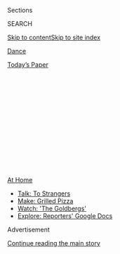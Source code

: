 <div id="app">

<div>

<div>

<div>

<div class="NYTAppHideMasthead css-1q2w90k e1suatyy0">

<div class="section css-ui9rw0 e1suatyy2">

<div class="css-eph4ug er09x8g0">

<div class="css-6n7j50">

</div>

<span class="css-1dv1kvn">Sections</span>

<div class="css-10488qs">

<span class="css-1dv1kvn">SEARCH</span>

</div>

[Skip to content](#site-content)[Skip to site
index](#site-index)

</div>

<div id="masthead-section-label" class="css-1wr3we4 eaxe0e00">

[Dance](https://www.nytimes3xbfgragh.onion/section/arts/dance)

</div>

<div class="css-10698na e1huz5gh0">

</div>

</div>

<div id="masthead-bar-one" class="section hasLinks css-15hmgas e1csuq9d3">

<div class="css-uqyvli e1csuq9d0">

</div>

<div class="css-1uqjmks e1csuq9d1">

</div>

<div class="css-9e9ivx">

[](https://myaccount.nytimes3xbfgragh.onion/auth/login?response_type=cookie&client_id=vi)

</div>

<div class="css-1bvtpon e1csuq9d2">

[Today’s
Paper](https://www.nytimes3xbfgragh.onion/section/todayspaper)

</div>

</div>

</div>

</div>

<div data-aria-hidden="false">

<div id="site-content" data-role="main">

<div>

<div class="css-1aor85t" style="opacity:0.000000001;z-index:-1;visibility:hidden">

<div class="css-1hqnpie">

<div class="css-epjblv">

<span class="css-17xtcya">[Dance](/section/arts/dance)</span><span class="css-x15j1o">|</span><span class="css-fwqvlz">The
Vail All-Stars, San Francisco Dreaming and Black Lives
Matter</span>

</div>

<div class="css-k008qs">

<div class="css-1iwv8en">

<span class="css-18z7m18"></span>

<div>

</div>

</div>

<span class="css-1n6z4y">https://nyti.ms/2XqTLKl</span>

<div class="css-1705lsu">

<div class="css-4xjgmj">

<div class="css-4skfbu" data-role="toolbar" data-aria-label="Social Media Share buttons, Save button, and Comments Panel with current comment count" data-testid="share-tools">

  - 
  - 
  - 
  - 
    
    <div class="css-6n7j50">
    
    </div>

  - 

</div>

</div>

</div>

</div>

</div>

</div>

<div id="NYT_TOP_BANNER_REGION" class="css-13pd83m">

<div>

<div id="maps-athome-menu" class="section interactive-content interactive-size-medium css-1edisqu">

<div class="css-17ih8de interactive-body">

<div class="at-home-nav__innerContainer">

<div class="at-home-nav__title">

[At
Home](https://www.nytimes3xbfgragh.onion/spotlight/at-home?action=click&pgtype=Article&state=default&region=TOP_BANNER&context=at_home_menu)

</div>

  - [Talk: To
    Strangers](https://www.nytimes3xbfgragh.onion/2020/08/03/well/family/the-benefits-of-talking-to-strangers.html?action=click&pgtype=Article&state=default&region=TOP_BANNER&context=at_home_menu)
  - [Make: Grilled
    Pizza](https://www.nytimes3xbfgragh.onion/2020/08/01/at-home/coronavirus-make-pizza-on-a-grill.html?action=click&pgtype=Article&state=default&region=TOP_BANNER&context=at_home_menu)
  - [Watch: 'The
    Goldbergs'](https://www.nytimes3xbfgragh.onion/2020/07/31/arts/television/goldbergs-abc-stream.html?action=click&pgtype=Article&state=default&region=TOP_BANNER&context=at_home_menu)
  - [Explore: Reporters' Google
    Docs](https://www.nytimes3xbfgragh.onion/interactive/2020/at-home/even-more-reporters-editors-diaries-lists-recommendations.html?action=click&pgtype=Article&state=default&region=TOP_BANNER&context=at_home_menu)

</div>

</div>

</div>

</div>

</div>

<div id="top-wrapper" class="css-1sy8kpn">

<div id="top-slug" class="css-l9onyx">

Advertisement

</div>

[Continue reading the main
story](#after-top)

<div class="ad top-wrapper" style="text-align:center;height:100%;display:block;min-height:250px">

<div id="top" class="place-ad" data-position="top" data-size-key="top">

</div>

</div>

<div id="after-top">

</div>

</div>

<div>

<div id="sponsor-wrapper" class="css-1hyfx7x">

<div id="sponsor-slug" class="css-19vbshk">

Supported by

</div>

[Continue reading the main
story](#after-sponsor)

<div id="sponsor" class="ad sponsor-wrapper" style="text-align:center;height:100%;display:block">

</div>

<div id="after-sponsor">

</div>

</div>

<div class="css-186x18t">

Watching and Moving

</div>

<div class="css-1vkm6nb ehdk2mb0">

# The Vail All-Stars, San Francisco Dreaming and Black Lives Matter

</div>

This week’s standouts in streaming dance, plus something to get the kids
involved and moving.

<div class="css-79elbk" data-testid="photoviewer-wrapper">

<div class="css-z3e15g" data-testid="photoviewer-wrapper-hidden">

</div>

<div class="css-1a48zt4 ehw59r15" data-testid="photoviewer-children">

![<span class="css-16f3y1r e13ogyst0" data-aria-hidden="true">The
premiere of Michelle Dorrance’s “we seem to be more than one,” in 2017
at the Vail Dance
Festival. </span><span class="css-cnj6d5 e1z0qqy90" itemprop="copyrightHolder"><span class="css-1ly73wi e1tej78p0">Credit...</span><span><span>Erin
Baiano</span></span></span>](https://static01.graylady3jvrrxbe.onion/images/2020/08/04/arts/04watching-moving-1/merlin_175268094_4768a1a2-7273-42c8-9be6-9f4dea386647-articleLarge.jpg?quality=75&auto=webp&disable=upscale)

</div>

</div>

<div class="css-18e8msd">

<div class="css-vp77d3 epjyd6m0">

<div class="css-hus3qt ey68jwv0" data-aria-hidden="true">

[![Brian
Seibert](https://static01.graylady3jvrrxbe.onion/images/2019/04/03/multimedia/author-brian-seibert/author-brian-seibert-thumbLarge.png
"Brian Seibert")](https://www.nytimes3xbfgragh.onion/by/brian-seibert)

</div>

<div class="css-1baulvz">

By [<span class="css-1baulvz last-byline" itemprop="name">Brian
Seibert</span>](https://www.nytimes3xbfgragh.onion/by/brian-seibert)

</div>

</div>

  - Aug. 4, 2020, <span class="css-epvm6">8:00 a.m.
    ET</span>

  - 
    
    <div class="css-4xjgmj">
    
    <div class="css-d8bdto" data-role="toolbar" data-aria-label="Social Media Share buttons, Save button, and Comments Panel with current comment count" data-testid="share-tools">
    
      - 
      - 
      - 
      - 
        
        <div class="css-6n7j50">
        
        </div>
    
      - 
    
    </div>
    
    </div>

</div>

</div>

<div class="section meteredContent css-1r7ky0e" name="articleBody" itemprop="articleBody">

<div class="css-1fanzo5 StoryBodyCompanionColumn">

<div class="css-53u6y8">

## Watch: High-Altitude All-Stars

Situated in a Rocky Mountain resort town, [the Vail Dance
Festival](https://vaildance.org/) has never been the most easily
accessible event. But in this summer of digital or
([nearly](https://www.nytimes3xbfgragh.onion/2020/07/29/arts/dance/kaatsbaan-dance-festival-stella-abrera.html))
nothing, it’s available to all, on YouTube through Aug. 15. Since this
year’s four programs are mostly a selection of performances filmed in
recent years, they offer a chance to discover what, apart from its
alpine setting, has made the festival distinct.

Vail is a bit like fantasy football or a bunch of all-star games. New
York City Ballet luminaries join with big names from American Ballet
Theater, alongside performers like the tap dance leader Michelle
Dorrance and the Memphis jookin prodigy Lil Buck. And unlike in similar
gala situations, the teams really mingle — shuffling rosters, swapping
repertory, collectively contributing to commissioned novelties. The new
combinations and collaborations are sometimes rough or superficial,
sometimes fresh and exceptional.

The “Now: Premieres” program, debuting on Tuesday, features two new
made-for-the moment videos. In Robert Fairchild’s “A Summer Place,” he
does a dreamy song and dance on his roof. In Bobbi Jene Smith’s “Mercy,”
she and Melissa Toogood and Calvin Royal III writhe attractively at the
seashore. But the festival’s core spirit is best captured in the final
selection, dropping on Friday: Ms. Dorrance’s 2017 “we seem to be more
than one,” in which the motley masters of many disciplines are adroitly
woven together with rhythm and with Bill Irwin reciting Samuel Beckett.
Forget all-star game: This is the ultimate dance camp finale.

</div>

</div>

<div class="css-1fanzo5 StoryBodyCompanionColumn">

<div class="css-53u6y8">

## Watch: Stages of Grief

</div>

</div>

<div class="css-79elbk" data-testid="photoviewer-wrapper">

<div class="css-z3e15g" data-testid="photoviewer-wrapper-hidden">

</div>

<div class="css-1a48zt4 ehw59r15" data-testid="photoviewer-children">

![<span class="css-16f3y1r e13ogyst0" data-aria-hidden="true">A scene
from “In This Life,” a film directed by Bat-Sheva
Guez.</span><span class="css-cnj6d5 e1z0qqy90" itemprop="copyrightHolder"><span class="css-1ly73wi e1tej78p0">Credit...</span><span>Giacomo
Belletti</span></span>](https://static01.graylady3jvrrxbe.onion/images/2020/08/04/arts/04watching-moving-2NEW/merlin_175266327_2f561bde-2945-456d-9d9a-e55483014009-articleLarge.jpg?quality=75&auto=webp&disable=upscale)

</div>

</div>

<div class="css-1fanzo5 StoryBodyCompanionColumn">

<div class="css-53u6y8">

As chipper as Mr. Fairchild appears up on the roof, he’s gone through a
lot of changes lately: leaving City Ballet for Broadway and movies,
ending his marriage. He’s had to let go of who he used to be, and he
[drew on that
experience](https://www.dancemagazine.com/robbie-fairchild-short-film-2639173287.html?rebelltitem=5#rebelltitem5)
for the 2019 dance short “In This Life,” which is streaming on [the
website of WNET All
Arts](https://allarts.org/programs/all-arts-performance-selects/life-fvtylu/)
starting Wednesday.

The 11-minute film, directed by Bat-Sheva Guez and written by Ms. Guez
and Mr. Fairchild, is structured around the five stages of grief, each
one imagined by a different choreographer in a different striking
location. For “Bargaining,” Mr. Fairchild gets soaked in the ocean,
baptized in Andrea Miller moves. For “Depression,” he does a clingy
Christopher Wheeldon pas de deux with a masked figure in a restaurant
bathroom. “In This Life” is a little horror movie and what holds it
together is the versatility and presence of its leading
man.

## Watch: A Touch of Vertigo

</div>

</div>

<div class="css-79elbk" data-testid="photoviewer-wrapper">

<div class="css-z3e15g" data-testid="photoviewer-wrapper-hidden">

</div>

<div class="css-1a48zt4 ehw59r15" data-testid="photoviewer-children">

<div class="css-1xdhyk6 erfvjey0">

<span class="css-1ly73wi e1tej78p0">Image</span>

<div class="css-zjzyr8">

<div data-testid="lazyimage-container" style="height:217.82222222222222px">

</div>

</div>

</div>

<span class="css-16f3y1r e13ogyst0" data-aria-hidden="true">Ellen Rose
Hummel and Daniel Deivison-Oliveira in “Dance of Dreams,” directed by
Benjamin Millepied in San
Francisco.</span><span class="css-cnj6d5 e1z0qqy90" itemprop="copyrightHolder"><span class="css-1ly73wi e1tej78p0">Credit...</span><span>via
San Francisco Ballet</span></span>

</div>

</div>

<div class="css-1fanzo5 StoryBodyCompanionColumn">

<div class="css-53u6y8">

The coronavirus has cooped up dancers, but it has also given rise to a
spate of short films in which performers who normally ply their trade on
stages exult in spreading their limbs outdoors. On Aug. 13, [San
Francisco Ballet](https://www.sfballet.org/sf-ballet-home/) is debuting
another: “Dance of Dreams,” directed by Benjamin Millepied.

The dream here is one of free motion in space, and, in two duets, of
physical connection. But the six-minute short is equally a celebration
of San Francisco as a grand location for film. The choreography is by
Justin Peck, Christopher Wheeldon, Janie Taylor and Dwight Rhoden, and
the excellent dancers look liberated. But oh, the settings: the cliffs
of Sausalito, the Golden Gate shrouded in mist. The film ends in the
Palace of Fine Arts, where Hitchcock shot some of “Vertigo,” and that
movie memory is also in the music: the rich “Scene d’Amour” from Bernard
Herrmann’s
score.

</div>

</div>

<div class="css-1fanzo5 StoryBodyCompanionColumn">

<div class="css-53u6y8">

## Watch: Words and Moves for Black Lives

</div>

</div>

<div class="css-79elbk" data-testid="photoviewer-wrapper">

<div class="css-z3e15g" data-testid="photoviewer-wrapper-hidden">

</div>

<div class="css-1a48zt4 ehw59r15" data-testid="photoviewer-children">

<div class="css-1xdhyk6 erfvjey0">

<span class="css-1ly73wi e1tej78p0">Image</span>

<div class="css-zjzyr8">

<div data-testid="lazyimage-container" style="height:217.82222222222222px">

</div>

</div>

</div>

<span class="css-16f3y1r e13ogyst0" data-aria-hidden="true">A photo of
Kaldi Makutike, a dancer from South Africa, overlaid on footage of
downtown New Orleans, in a post on
\#MOVEforBLACKLIVES.</span><span class="css-cnj6d5 e1z0qqy90" itemprop="copyrightHolder"><span class="css-1ly73wi e1tej78p0">Credit...</span><span>Screengrab</span></span>

</div>

</div>

<div class="css-1fanzo5 StoryBodyCompanionColumn">

<div class="css-53u6y8">

This has been the season of very short dance films, often grouped in
series. Amid a deluge of videos inspired mainly by the lack of anything
else to do, the Instagram series
[\#MOVEforBLACKLIVES](https://www.instagram.com/explore/tags/moveforblacklives/)
stands out for its clarity of purpose.

Initiated and produced by the New York company [Matheta
Dance](http://mathetadance.com/), it’s a fund-raising project for Black
Lives Matter organizations and bailout collections. Donors were invited
to a choose a word from a list — “rise,” “breathe,” “heal,” “protest.”
Then a dancer, responding to that word, improvised on video, and
Matheta’s company manager, Terri Ayanna Wright, edited the footage
into a one-minute physical statement.

Since the project began, on Juneteenth, dozens of videos have accrued.
You might [start with “Fear.”](https://www.instagram.com/p/CCmnTQMMm_g/)
As Kendrick Lamar, in his track by the same title, calmly lists the ways
he might die, the Alvin Ailey dancer [Chalvar
Monteiro](https://www.dancemagazine.com/on-the-rise-chalvar-monteiro-2366853607.html)
dances with tenderness and beauty in the shadow of a fire escape. Fear
is present, but not only
fear.

## Watch and Move: Children and Art

</div>

</div>

<div class="css-79elbk" data-testid="photoviewer-wrapper">

<div class="css-z3e15g" data-testid="photoviewer-wrapper-hidden">

</div>

<div class="css-1a48zt4 ehw59r15" data-testid="photoviewer-children">

<div class="css-1xdhyk6 erfvjey0">

<span class="css-1ly73wi e1tej78p0">Image</span>

<div class="css-zjzyr8">

<div data-testid="lazyimage-container" style="height:215.88888888888889px">

</div>

</div>

</div>

<span class="css-16f3y1r e13ogyst0" data-aria-hidden="true">This week’s
installment of the New Victory Dance program features the tap queen
Dormeshia.</span><span class="css-cnj6d5 e1z0qqy90" itemprop="copyrightHolder"><span class="css-1ly73wi e1tej78p0">Credit...</span><span>via
New Victory</span></span>

</div>

</div>

<div class="css-1fanzo5 StoryBodyCompanionColumn">

<div class="css-53u6y8">

Back in spring, when parents were going nuts trying to occupy
stuck-inside children, the family friendly New Victory Theater provided
a great service with its [“Arts
Break”](https://newvictory.org/stories/category/family-engagement/new-victory-arts-break/)
series of activity videos.

</div>

</div>

<div class="css-1fanzo5 StoryBodyCompanionColumn">

<div class="css-53u6y8">

This summer, the theater has adapted its [New Victory
Dance](https://newvictory.org/virtual-events/new-victory-dance-2020/)
program, [which normally provides free dance
performances](https://www.nytimes3xbfgragh.onion/2014/07/31/arts/dance/dancing-and-hoping-to-win-fans-for-life.html?searchResultPosition=2)
to day camps and summer schools, into an online series for ages 8 and
up. Each 20-minute episode focuses on a company or choreographer;
there’s a terrifically diverse array, from the Afro-Mexican fandango
of Ballet Nepantla to the same-sex tango of Kate Weare.

Hosted by Patrick Ferreri, who has the manner of a dance-world Mister
Rogers, these casual videos allow the choreographers to introduce
themselves and share a performance excerpt. Then Mr. Ferreri strikes up
a conversation about the dance with young New Victory staff members and
leads a brief dance class based in that episode’s idiom. This all
culminates in a dance party, with the cast demonstrating how it’s done
from their kitchens and living rooms. The end, arrived at
unintimidatingly, is education.

This week’s installment is particularly inspiring. It features [the tap
queen
Dormeshia](https://www.nytimes3xbfgragh.onion/2019/11/22/arts/Dormeshia-tap-dancing.html?searchResultPosition=4)
and part of [her knockout show “And Still You Must
Swing.”](https://www.nytimes3xbfgragh.onion/2019/12/04/arts/dance/dormeshia-and-still-you-must-swing-review.html?searchResultPosition=3)

</div>

</div>

</div>

<div>

</div>

<div>

</div>

<div>

</div>

<div>

<div id="bottom-wrapper" class="css-1ede5it">

<div id="bottom-slug" class="css-l9onyx">

Advertisement

</div>

[Continue reading the main
story](#after-bottom)

<div id="bottom" class="ad bottom-wrapper" style="text-align:center;height:100%;display:block;min-height:90px">

</div>

<div id="after-bottom">

</div>

</div>

</div>

</div>

</div>

## Site Index

<div>

</div>

## Site Information Navigation

  - [© <span>2020</span> <span>The New York Times
    Company</span>](https://help.nytimes3xbfgragh.onion/hc/en-us/articles/115014792127-Copyright-notice)

<!-- end list -->

  - [NYTCo](https://www.nytco.com/)
  - [Contact
    Us](https://help.nytimes3xbfgragh.onion/hc/en-us/articles/115015385887-Contact-Us)
  - [Work with us](https://www.nytco.com/careers/)
  - [Advertise](https://nytmediakit.com/)
  - [T Brand Studio](http://www.tbrandstudio.com/)
  - [Your Ad
    Choices](https://www.nytimes3xbfgragh.onion/privacy/cookie-policy#how-do-i-manage-trackers)
  - [Privacy](https://www.nytimes3xbfgragh.onion/privacy)
  - [Terms of
    Service](https://help.nytimes3xbfgragh.onion/hc/en-us/articles/115014893428-Terms-of-service)
  - [Terms of
    Sale](https://help.nytimes3xbfgragh.onion/hc/en-us/articles/115014893968-Terms-of-sale)
  - [Site
    Map](https://spiderbites.nytimes3xbfgragh.onion)
  - [Help](https://help.nytimes3xbfgragh.onion/hc/en-us)
  - [Subscriptions](https://www.nytimes3xbfgragh.onion/subscription?campaignId=37WXW)

</div>

</div>

</div>

</div>
